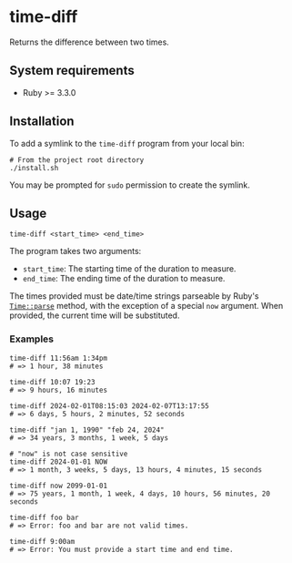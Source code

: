# time-diff

Returns the difference between two times.

## System requirements

* Ruby >= 3.3.0

## Installation

To add a symlink to the `time-diff` program from your local bin:

```shell
# From the project root directory
./install.sh
```

You may be prompted for `sudo` permission to create the symlink.

## Usage

```
time-diff <start_time> <end_time>
```

The program takes two arguments:

* `start_time`: The starting time of the duration to measure.
* `end_time`: The ending time of the duration to measure.

The times provided must be date/time strings parseable by
Ruby's [`Time::parse`](https://docs.ruby-lang.org/en/3.3/Time.html#method-c-parse) method, with the exception of a
special `now` argument. When provided, the current time will be substituted.

### Examples

```shell
time-diff 11:56am 1:34pm
# => 1 hour, 38 minutes

time-diff 10:07 19:23
# => 9 hours, 16 minutes

time-diff 2024-02-01T08:15:03 2024-02-07T13:17:55
# => 6 days, 5 hours, 2 minutes, 52 seconds

time-diff "jan 1, 1990" "feb 24, 2024"
# => 34 years, 3 months, 1 week, 5 days

# "now" is not case sensitive
time-diff 2024-01-01 NOW
# => 1 month, 3 weeks, 5 days, 13 hours, 4 minutes, 15 seconds

time-diff now 2099-01-01
# => 75 years, 1 month, 1 week, 4 days, 10 hours, 56 minutes, 20 seconds

time-diff foo bar
# => Error: foo and bar are not valid times.

time-diff 9:00am
# => Error: You must provide a start time and end time.
```
